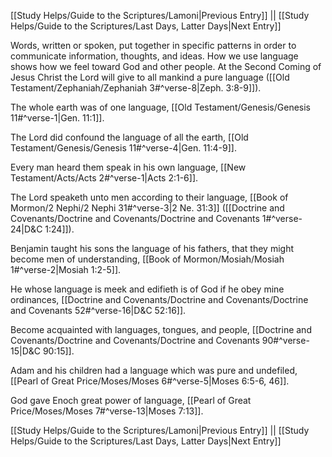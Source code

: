 [[Study Helps/Guide to the Scriptures/Lamoni|Previous Entry]]  ||  [[Study Helps/Guide to the Scriptures/Last Days, Latter Days|Next Entry]]

 Words, written or spoken, put together in specific patterns in order to communicate information, thoughts, and ideas. How we use language shows how we feel toward God and other people. At the Second Coming of Jesus Christ the Lord will give to all mankind a pure language ([[Old Testament/Zephaniah/Zephaniah 3#^verse-8|Zeph. 3:8-9]]).

 The whole earth was of one language, [[Old Testament/Genesis/Genesis 11#^verse-1|Gen. 11:1]].

 The Lord did confound the language of all the earth, [[Old Testament/Genesis/Genesis 11#^verse-4|Gen. 11:4-9]].

 Every man heard them speak in his own language, [[New Testament/Acts/Acts 2#^verse-1|Acts 2:1-6]].

 The Lord speaketh unto men according to their language, [[Book of Mormon/2 Nephi/2 Nephi 31#^verse-3|2 Ne. 31:3]] ([[Doctrine and Covenants/Doctrine and Covenants/Doctrine and Covenants 1#^verse-24|D&C 1:24]]).

 Benjamin taught his sons the language of his fathers, that they might become men of understanding, [[Book of Mormon/Mosiah/Mosiah 1#^verse-2|Mosiah 1:2-5]].

 He whose language is meek and edifieth is of God if he obey mine ordinances, [[Doctrine and Covenants/Doctrine and Covenants/Doctrine and Covenants 52#^verse-16|D&C 52:16]].

 Become acquainted with languages, tongues, and people, [[Doctrine and Covenants/Doctrine and Covenants/Doctrine and Covenants 90#^verse-15|D&C 90:15]].

 Adam and his children had a language which was pure and undefiled, [[Pearl of Great Price/Moses/Moses 6#^verse-5|Moses 6:5-6, 46]].

 God gave Enoch great power of language, [[Pearl of Great Price/Moses/Moses 7#^verse-13|Moses 7:13]].

[[Study Helps/Guide to the Scriptures/Lamoni|Previous Entry]]  ||  [[Study Helps/Guide to the Scriptures/Last Days, Latter Days|Next Entry]]